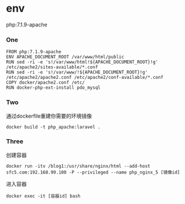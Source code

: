 # env
php:7.1.9-apache

### One

```
FROM php:7.1.9-apache
ENV APACHE_DOCUMENT_ROOT /var/www/html/public
RUN sed -ri -e 's!/var/www/html!${APACHE_DOCUMENT_ROOT}!g' /etc/apache2/sites-available/*.conf
RUN sed -ri -e 's!/var/www/!${APACHE_DOCUMENT_ROOT}!g' /etc/apache2/apache2.conf /etc/apache2/conf-available/*.conf
COPY docker/apache2.conf /etc/
RUN docker-php-ext-install pdo_mysql
```

### Two
通过dockerfile重建你需要的环境镜像
```
docker build -t php_apache:laravel .
```

### Three
创建容器
```
docker run -itv /blog1:/usr/share/nginx/html --add-host sfc5.com:192.168.99.100 -P --privileged --name php_nginx_5 [镜像id]
```

进入容器
```
docker exec -it [容器id] bash
```
